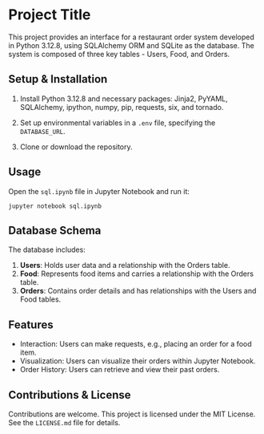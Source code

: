 # Project Title

This project provides an interface for a restaurant order system developed in Python 3.12.8, using SQLAlchemy ORM and SQLite as the database. The system is composed of three key tables - Users, Food, and Orders. 

## Setup & Installation

1. Install Python 3.12.8 and necessary packages: Jinja2, PyYAML, SQLAlchemy, ipython, numpy, pip, requests, six, and tornado. 

2. Set up environmental variables in a `.env` file, specifying the `DATABASE_URL`.

3. Clone or download the repository.

## Usage

Open the `sql.ipynb` file in Jupyter Notebook and run it:

```shell
jupyter notebook sql.ipynb
```

## Database Schema

The database includes:

1. **Users**: Holds user data and a relationship with the Orders table.
2. **Food**: Represents food items and carries a relationship with the Orders table.
3. **Orders**: Contains order details and has relationships with the Users and Food tables.

## Features

- Interaction: Users can make requests, e.g., placing an order for a food item.
- Visualization: Users can visualize their orders within Jupyter Notebook.
- Order History: Users can retrieve and view their past orders.

## Contributions & License

Contributions are welcome. This project is licensed under the MIT License. See the `LICENSE.md` file for details.
